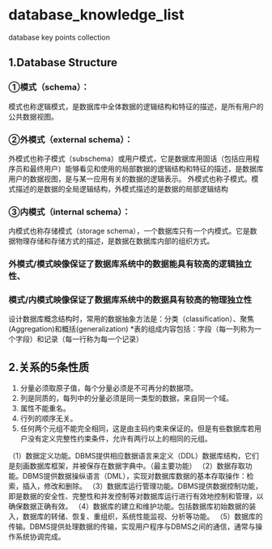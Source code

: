 # database_knowledge_list
database key points collection

## 1.Database Structure
### ①模式（schema）：

模式也称逻辑模式，是数据库中全体数据的逻辑结构和特征的描述，是所有用户的公共数据视图。
### ②外模式（external schema）：

外模式也称子模式（subschema）或用户模式，它是数据库用固话（包括应用程序员和最终用户）能够看见和使用的局部数据的逻辑结构和特征的描述，是数据库用户的数据视图，是与某一应用有关的数据的逻辑表示。
外模式也称子模式。模式描述的是数据的全局逻辑结构，外模式描述的是数据的局部逻辑结构
### ③内模式（internal schema）：

内模式也称存储模式（storage schema），一个数据库只有一个内模式。它是数据物理存储和存储方式的描述，是数据在数据库内部的组织方式。
### 外模式/模式映像保证了数据库系统中的数据能具有较高的逻辑独立性、
### 模式/内模式映像保证了数据库系统中的数据具有较高的物理独立性

设计数据库概念结构时，常用的数据抽象方法是：分类（classification）、聚焦(Aggregation)和概括(generalization)
*表的组成内容包括：字段（每一列称为一个字段）和记录（每一行称为每一个记录）

## 2.关系的5条性质
1. 分量必须取原子值，每个分量必须是不可再分的数据项。
2. 列是同质的，每列中的分量必须是同一类型的数据，来自同一个域。
3. 属性不能重名。
4. 行列的顺序无关。
5. 任何两个元组不能完全相同，这是由主码约束来保证的。但是有些数据库若用户没有定义完整性约束条件，允许有两行以上的相同的元组。

（1）数据定义功能。DBMS提供相应数据语言来定义（DDL）数据库结构，它们是刻画数据库框架，并被保存在数据字典中。（最主要功能）
（2）数据存取功能。DBMS提供数据操纵语言（DML），实现对数据库数据的基本存取操作：检索，插入，修改和删除。
（3）数据库运行管理功能。DBMS提供数据控制功能，即是数据的安全性、完整性和并发控制等对数据库运行进行有效地控制和管理，以确保数据正确有效。
（4）数据库的建立和维护功能。包括数据库初始数据的装入，数据库的转储、恢复、重组织，系统性能监视、分析等功能。
（5）数据库的传输。DBMS提供处理数据的传输，实现用户程序与DBMS之间的通信，通常与操作系统协调完成。

